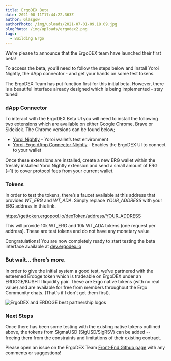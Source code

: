 ```yaml
---
title: ErgoDEX Beta
date: 2021-08-11T17:44:22.363Z
author: Glasgow
authorPhoto: /img/uploads/2021-07-01-09.18.09.jpg
blogPhoto: /img/uploads/ergodex2.png
tags:
  - Building Ergo
---
```

 We're please to announce that the ErgoDEX team have launched their first beta!

To access the beta, you’ll need to follow the steps below and install Yoroi Nightly, the dApp connector - and get your hands on some test tokens. 

The ErgoDEX Team has put function first for this initial beta. However, there is a beautiful interface already designed which is being implemented - stay tuned!

### dApp Connector

To interact with the ErgoDEX Beta UI you will need to install the following two extensions which are available on either Google Chrome, Brave or Sidekick. The Chrome versions can be found below;

* [Yoroi Nightly](https://chrome.google.com/webstore/detail/yoroi-nightly/poonlenmfdfbjfeeballhiibknlknepo) - Yoroi wallet’s test environment
* [Yoroi-Ergo dApp Connector Nightly](https://chrome.google.com/webstore/detail/yoroi-ergo-dapp-connector/chifollcalpmjdiokipacefnpmbgjnle) - Enables the ErgoDEX UI to connect to your wallet

Once these extensions are installed, create a new ERG wallet within the freshly installed Yoroi Nightly extension and send a small amount of ERG (~1) to cover protocol fees from your current wallet. 

### Tokens

In order to test the tokens, there’s a faucet available at this address that provides *WT_ERG* and *WT_ADA*. Simply replace *YOUR_ADDRESS* with your ERG address in this link. 

<https://gettoken.ergopool.io/dexToken/address/YOUR_ADDRESS>

This will provide 10k WT_ERG and 10k WT_ADA tokens (one request per address). These are test tokens and do not have any monetary value

Congratulations! You are now completely ready to start testing the beta interface available at [dev.ergodex.io](https://dev.ergodex.io/)

### But wait… there’s more. 

In order to give the initial system a good test, we’ve partnered with the esteemed Erdoge token which is tradeable on ErgoDEX under an ERDOGE/KUSHTI liquidity pair. These are Ergo native tokens (with no real value) and are available for free from members throughout the Ergo Community chats. (That's if I don't get them first).

![ErgoDEX and ERDOGE best partnership logos](https://lh3.googleusercontent.com/PeWh8JR8_AMyX5o4twZmBMfKD10dfd710qbtuWfNChl1WxTU7m65FJedNvSyupDZQohuoKqa4Af5l_68xH0BN9TflH2hRvM5mpWmtH9a3rTo-7q-p-YNP8sgi9S_IU4HTsNEUi1n)

### Next Steps

Once there has been some testing with the existing native tokens outlined above, the tokens from SigmaUSD (SigUSD/SigRSV) can be added -- freeing them from the constraints and limitations of their existing contract.

Please open an issue on the ErgoDEX Team [Front-End Github page](https://github.com/ergolabs/ergo-dex-frontend) with any comments or suggestions!